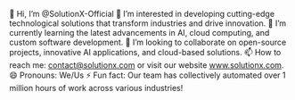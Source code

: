 👋 Hi, I’m @SolutionX-Official
👀 I’m interested in developing cutting-edge technological solutions that transform industries and drive innovation.
🌱 I’m currently learning the latest advancements in AI, cloud computing, and custom software development.
💞️ I’m looking to collaborate on open-source projects, innovative AI applications, and cloud-based solutions.
📫 How to reach me: contact@solutionx.com or visit our website www.solutionx.com.
😄 Pronouns: We/Us
⚡ Fun fact: Our team has collectively automated over 1 million hours of work across various industries!
<!--- SolutionX-Official/SolutionX-Official is a ✨ special ✨ repository because its `README.md` (this file) appears on your GitHub profile. You can click the Preview link to take a look at your changes. --->
